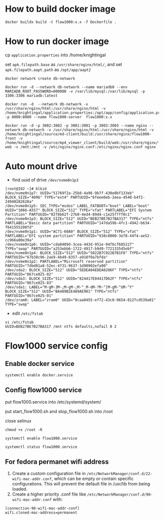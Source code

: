 # How to build docker image

```
docker buildx build -t flow1000:x.x -f Dockerfile .
```

# How to run docker image

cp `application.properties` into /home/knightingal

set `apk.filepath.base` as `/usr/share/nginx/html/`, and set `apk.filepath.aapt.path` as `/opt/app/aapt2`

```
docker network create db-network

docker run -d --network db-network --name mariadb0 --env MARIADB_ROOT_PASSWORD=000000 -v /var/lib/mysql:/var/lib/mysql -p 3306:3306 mariadb:latest

docker run -d  --network db-network -v /usr/share/nginx/html:/usr/share/nginx/html -v /home/knightingal/application.properties:/opt/app/config/application.properties -p 8000:8000 --name flow1000-server  flow1000:x.x

docker run -d -p 3002:3002 -p 3001:3001 -p 3003:3003 --name nginx --network db-network -v /usr/share/nginx/html:/usr/share/nginx/html -v /home/knightingal/source/md-client/build:/usr/share/nginx/flow1000-front -v /home/knightingal/source/mp4_viewer_client/build/web:/usr/share/nginx/flutter-web -v /mnt:/mnt -v /etc/nginx/nginx.conf:/etc/nginx/nginx.conf nginx
```

# Auto mount drive

* find uuid of drive `/dev/nvme0n1p3`

```
[root@192 ~]# blkid
/dev/nvme0n1p7: UUID="51769f2a-25b8-4a96-9b7f-430e0bf133eb" BLOCK_SIZE="4096" TYPE="ext4" PARTUUID="6feee6eb-2eea-4540-b4f2-24940282628a"
/dev/nvme0n1p5: SEC_TYPE="msdos" LABEL_FATBOOT="boot" LABEL="boot" UUID="1066-A557" BLOCK_SIZE="512" TYPE="vfat" PARTLABEL="EFI System Partition" PARTUUID="02f8b62f-27b0-4ed4-89d4-c1e25f7ff0c1"
/dev/nvme0n1p3: BLOCK_SIZE="512" UUID="BEB27BE7B27BA317" TYPE="ntfs" PARTLABEL="Basic data partition" PARTUUID="147da59b-4fc1-4942-b634-f641555200fd"
/dev/nvme0n1p1: UUID="AC71-60A0" BLOCK_SIZE="512" TYPE="vfat" PARTLABEL="EFI system partition" PARTUUID="938c0000-3e78-44f4-ae52-cc966a00e39a"
/dev/nvme0n1p6: UUID="cda8409d-3cea-443d-951e-94f6cf685227" TYPE="swap" PARTUUID="a253ebb6-1722-4917-b9d9-772133545ebf"
/dev/nvme0n1p4: BLOCK_SIZE="512" UUID="5022B7C922B7B1F8" TYPE="ntfs" PARTUUID="67b38c96-2ae9-4b49-8357-a918f0a7bfda"
/dev/nvme0n1p2: PARTLABEL="Microsoft reserved partition" PARTUUID="7dbd01a8-52ec-4f31-9637-1d90902efa90"
/dev/sda2: BLOCK_SIZE="512" UUID="5EDEA04EDEA0206F" TYPE="ntfs" PARTUUID="067ce025-02"
/dev/sda3: BLOCK_SIZE="512" UUID="824417E04417D62F" TYPE="ntfs" PARTUUID="067ce025-03"
/dev/sda1: LABEL="M-gM-3M-;M-gM-;M-^_M-dM-?M-^]M-gM-^UM-^Y" BLOCK_SIZE="512" UUID="BA489B2E489AE901" TYPE="ntfs" PARTUUID="067ce025-01"
/dev/zram0: LABEL="zram0" UUID="0caa0455-ef72-43c0-9654-812fcd539a01" TYPE="swap"
```

* edit `/etc/fstab`
```
vi /etc/fstab
UUID=BEB27BE7B27BA317 /mnt ntfs defaults,nofail 0 2
```

# Flow1000 service config

## Enable docker service
```
systemctl enable docker.service
```

## Config flow1000 service
put flow1000.service into /etc/systemd/system/

put start_flow1000.sh and stop_flow1000.sh into /root

close selinux
```
chmod +x /root -R

systemctl enable flow1000.service

systemctl status flow1000.service
```

## For fedora permanet wifi address

1. Create a custom configuration file in `/etc/NetworkManager/conf.d/22-wifi-mac-addr.conf`, which can be empty or contain specific configurations. This will prevent the default file in /usr/lib from being loaded. 
2. Create a higher priority .conf file like `/etc/NetworkManager/conf.d/90-wifi-mac-addr.conf` with: 
```
[connection-90-wifi-mac-addr-conf]
wifi.cloned-mac-address=permanent
```